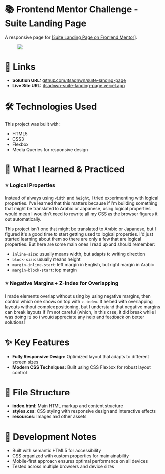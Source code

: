 # 📚 Frontend Mentor Challenge - Suite Landing Page

<p>A responsive page for <a href="https://www.frontendmentor.io/challenges/suite-landing-page-tj_eaU-Ra" target="_blank">[Suite Landing Page on Frontend Mentor]</a>.</p>

<figure>
  <img src="/resources/images/screenshot.png">
</figure>

# 🔗 Links

<ul>
  <li><strong>Solution URL:</strong> <a href="https://github.com/itsadnwn/suite-landing-page/" target="_blank">github.com/itsadnwn/suite-landing-page</a></li>
  <li><strong>Live Site URL:</strong> <a href="https://itsadnwn-suite-landing-page.vercel.app/" target="_blank">itsadnwn-suite-landing-page.vercel.app</a></li>
</ul>

# 🛠️ Technologies Used

<p>This project was built with:</p>
<ul>
  <li>HTML5</li>
  <li>CSS3</li>
  <li>Flexbox</li>
  <li>Media Queries for responsive design</li>
</ul>

# 🎯 What I learned & Practiced

<div>
  <h3>⭐ Logical Properties</h3>
  <p>Instead of always using <code>width</code> and <code>height</code>, I tried experimenting with logical properties. I've learned that this matters because if I'm building something that might be translated to Arabic or Japanese, using logical properties would mean I wouldn't need to rewrite all my CSS as the browser figures it out automatically.</p>
  <p>This project isn't one that might be translated to Arabic or Japanese, but I figured it's a good time to start getting used to logical properties. I'd just started learning about them so there are only a few that are logical properties. But here are some main ones I read up and should remember:</p>
  <ul>
    <li><code>inline-size</code>: usually means width, but adapts to writing direction</li>
    <li><code>block-size</code>: usually means height</li>
    <li><code>margin-inline-start</code>: left margin in English, but right margin in Arabic</li>
    <li><code>margin-block-start</code>: top margin</li>
  </ul>
</div>

<div>
  <h3>⭐ Negative Margins + Z-Index for Overlapping</h3>
  <p>I made elements overlap without using by using negative margins, then control which one shows on top with <code>z-index</code>. It helped with overlapping layouts without complex positioning, but I understand that negative margins can break layouts if I'm not careful (which, in this case, it did break while I was doing it) so I would appreciate any help and feedback on better solutions!</p>

# ✨ Key Features

<ul>
  <li><strong>Fully Responsive Design:</strong> Optimized layout that adapts to different screen sizes</li>
  <li><strong>Modern CSS Techniques:</strong> Built using CSS Flexbox for robust layout control</li>
</ul>

# 📁 File Structure

<ul>
  <li><strong>index.html</strong>: Main HTML markup and content structure</li>
  <li><strong>styles.css</strong>: CSS styling with responsive design and interactive effects</li>
  <li><strong>resources</strong>: Images and other assets</li>
</ul>

# 🔧 Development Notes

<ul>
  <li>Built with semantic HTML5 for accessibility</li>
  <li>CSS organized with custom properties for maintainability</li>
  <li>Mobile-first approach ensures optimal performance on all devices</li>
  <li>Tested across multiple browsers and device sizes</li>
</ul>
